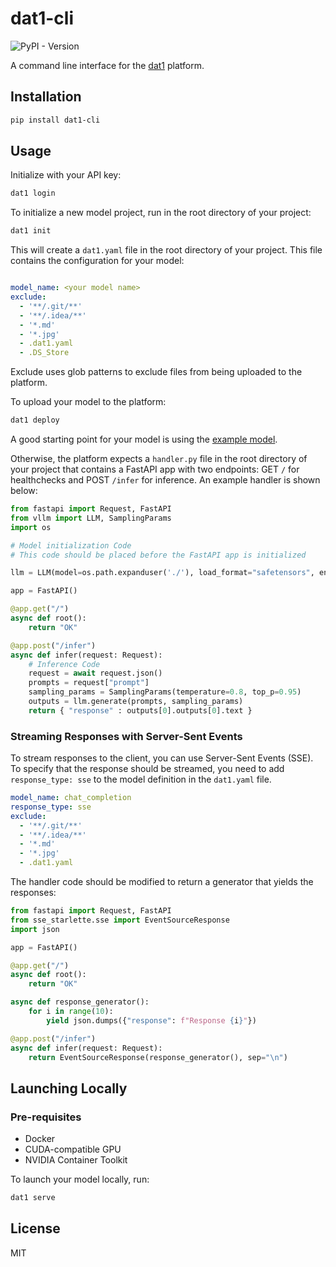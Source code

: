 # dat1-cli

![PyPI - Version](https://img.shields.io/pypi/v/dat1-cli)

A command line interface for the [dat1](dat1.co) platform.

## Installation

```bash
pip install dat1-cli
```

## Usage

Initialize with your API key:

```bash
dat1 login
```

To initialize a new model project, run in the root directory of your project:

```bash
dat1 init
```

This will create a `dat1.yaml` file in the root directory of your project. This file contains the configuration for your model:

```yaml

model_name: <your model name>
exclude:
  - '**/.git/**'
  - '**/.idea/**'
  - '*.md'
  - '*.jpg'
  - .dat1.yaml
  - .DS_Store
```

Exclude uses glob patterns to exclude files from being uploaded to the platform.

To upload your model to the platform:

```bash
dat1 deploy
```

A good starting point for your model is using the [example model](https://github.com/dat1-co/dat1-docker/tree/main/example).

Otherwise, the platform expects a `handler.py` file in the root directory of your project that contains a FastAPI app with two endpoints: GET `/` for healthchecks and POST `/infer` for inference.
An example handler is shown below:

```python
from fastapi import Request, FastAPI
from vllm import LLM, SamplingParams
import os

# Model initialization Code
# This code should be placed before the FastAPI app is initialized

llm = LLM(model=os.path.expanduser('./'), load_format="safetensors", enforce_eager=True)

app = FastAPI()

@app.get("/")
async def root():
    return "OK"

@app.post("/infer")
async def infer(request: Request):
    # Inference Code
    request = await request.json()
    prompts = request["prompt"]
    sampling_params = SamplingParams(temperature=0.8, top_p=0.95)
    outputs = llm.generate(prompts, sampling_params)
    return { "response" : outputs[0].outputs[0].text }
```

### Streaming Responses with Server-Sent Events

To stream responses to the client, you can use Server-Sent Events (SSE).
To specify that the response should be streamed, you need to add `response_type: sse` to the model definition in the `dat1.yaml` file.

```yaml
model_name: chat_completion
response_type: sse
exclude:
  - '**/.git/**'
  - '**/.idea/**'
  - '*.md'
  - '*.jpg'
  - .dat1.yaml
```

The handler code should be modified to return a generator that yields the responses:

```python
from fastapi import Request, FastAPI
from sse_starlette.sse import EventSourceResponse
import json

app = FastAPI()

@app.get("/")
async def root():
    return "OK"

async def response_generator():
    for i in range(10):
        yield json.dumps({"response": f"Response {i}"})  

@app.post("/infer")
async def infer(request: Request):
    return EventSourceResponse(response_generator(), sep="\n")
```

## Launching Locally

### Pre-requisites

- Docker
- CUDA-compatible GPU
- NVIDIA Container Toolkit

To launch your model locally, run:

```bash
dat1 serve
```

## License

MIT
